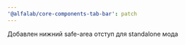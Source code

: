 ```yaml
---
'@alfalab/core-components-tab-bar': patch
---
```


Добавлен нижний safe-area отступ для standalone мода
